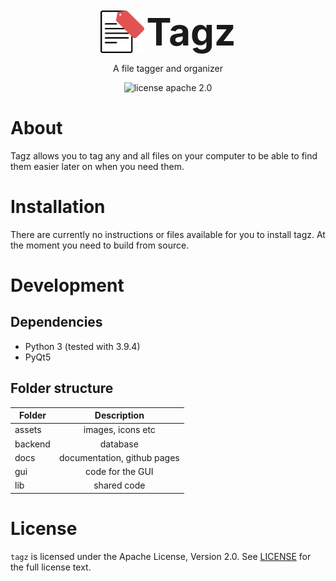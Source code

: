 
<div align="center">
<img style='vertical-align:middle;' src='assets/icon.png' width="70">
<div style='vertical-align:middle; display:inline;'>
<strong style="font-size:60px">Tagz</strong>
</div>
</div>

 <p align="center">A file tagger and organizer</p>

<div align="center">

   ![license apache 2.0](https://img.shields.io/badge/license-Apache%202.0-brightgreen)
</div>

# About
Tagz allows you to tag any and all files on your computer to be able to find them easier later on when you need them.

# Installation
There are currently no instructions or files available for you to install tagz. At the moment you need to build from source.

# Development
## Dependencies
* Python 3 (tested with 3.9.4)
* PyQt5

## Folder structure
| Folder        | Description                 |
| ------------- |:---------------------------:|
| assets        | images, icons etc           |
| backend       | database                    |
| docs          | documentation, github pages |
| gui           | code for the GUI            |
| lib           | shared code                 |


# License
`tagz` is licensed under the Apache License, Version 2.0. See [LICENSE](LICENSE) for the full license text.